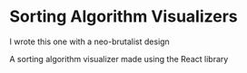 # Sorting Algorithm Visualizers
I wrote this one with a neo-brutalist design

A sorting algorithm visualizer made using the React library
